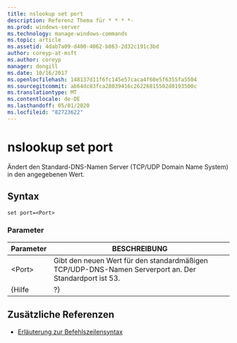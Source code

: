 ```yaml
---
title: nslookup set port
description: Referenz Thema für * * * *-
ms.prod: windows-server
ms.technology: manage-windows-commands
ms.topic: article
ms.assetid: 4dab7a09-d400-4062-b863-2d32c191c3bd
author: coreyp-at-msft
ms.author: coreyp
manager: dongill
ms.date: 10/16/2017
ms.openlocfilehash: 148137d11f6fc145e57caca4f60e5f6355fa5504
ms.sourcegitcommit: ab64dc83fca28039416c26226815502d0193500c
ms.translationtype: MT
ms.contentlocale: de-DE
ms.lasthandoff: 05/01/2020
ms.locfileid: "82723622"
---
```

# <a name="nslookup-set-port"></a>nslookup set port



Ändert den Standard-DNS-Namen Server (TCP/UDP Domain Name System) in den angegebenen Wert.

## <a name="syntax"></a>Syntax

```
set port=<Port>
```

### <a name="parameters"></a>Parameter

| Parameter |                                          BESCHREIBUNG                                          |
|-----------|-----------------------------------------------------------------------------------------------|
|  \<Port>  | Gibt den neuen Wert für den standardmäßigen TCP/UDP-DNS-Namen Serverport an. Der Standardport ist 53. |
|   {Hilfe   |                                              ?}                                               |

## <a name="additional-references"></a>Zusätzliche Referenzen

- [Erläuterung zur Befehlszeilensyntax](command-line-syntax-key.md)